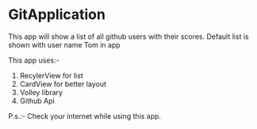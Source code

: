 # GitApplication
This app will show a list of all github users with their scores. Default list is shown with user name Tom in app

This app uses:-
  1. RecylerView for list
  2. CardView for better layout
  3. Volley library
  4. Github Api


P.s.:- Check your internet while using this app.


